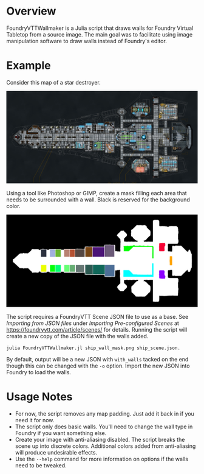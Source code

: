 # Overview
FoundryVTTWallmaker is a Julia script that draws walls for Foundry Virtual Tabletop from a source image. The main goal was to facilitate using image manipulation software to draw walls instead of Foundry's editor.

# Example

Consider this map of a star destroyer.

<img src="./ship_base_map.jpg" alt="Star Destoyer Map" width="800"/>

Using a tool like Photoshop or GIMP, create a mask filling each area that needs to be surrounded with a wall. Black is reserved for the background color.

<img src="./ship_wall_mask.png" alt="Star Destroyer Wall Mask" width="800"/>

The script requires a FoundryVTT Scene JSON file to use as a base. See *Importing from JSON files* under *Importing Pre-configured Scenes* at https://foundryvtt.com/article/scenes/ for details. Running the script will create a new copy of the JSON file with the walls added.

```
julia FoundryVTTWallmaker.jl ship_wall_mask.png ship_scene.json.
```

By default, output will be a new JSON with `with_walls` tacked on the end though this can be changed with the `-o` option. Import the new JSON into Foundry to load the walls.

# Usage Notes
* For now, the script removes any map padding. Just add it back in if you need it for now.
* The script only does basic walls. You'll need to change the wall type in Foundry if you want something else.
* Create your image with anti-aliasing disabled. The script breaks the scene up into discrete colors. Additional colors added from anti-aliasing will produce undesirable effects.
* Use the `--help` command for more information on options if the walls need to be tweaked.